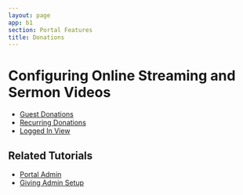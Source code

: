 ```yaml
---
layout: page
app: b1
section: Portal Features
title: Donations
---
```


# Configuring Online Streaming and Sermon Videos

<div id="videoContainer">
  <ul id="playlist">
      <li class="active"><a href="/videos/b1/donate/anonymous/output.mp4">Guest Donations</a></li>
      <li><a href="/videos/b1/donate/recurring/output.mp4">Recurring Donations</a></li>
      <li><a href="/videos/b1/donate/authenticated/output.mp4">Logged In View</a></li>
  </ul>
</div>

## Related Tutorials
- <a href="/b1/admin/portal.html">Portal Admin</a>
- <a href="/chums/giving.html">Giving Admin Setup</a>
